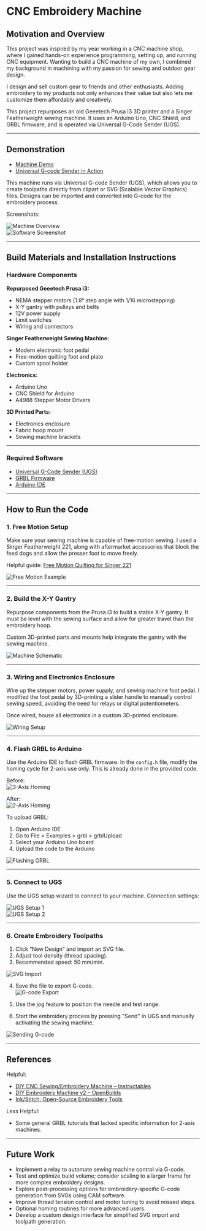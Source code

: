 
# CNC Embroidery Machine

## Motivation and Overview

This project was inspired by my year working in a CNC machine shop, where I gained hands-on experience programming, setting up, and running CNC equipment. Wanting to build a CNC machine of my own, I combined my background in machining with my passion for sewing and outdoor gear design.

I design and sell custom gear to friends and other enthusiasts. Adding embroidery to my products not only enhances their value but also lets me customize them affordably and creatively.

This project repurposes an old Geeetech Prusa i3 3D printer and a Singer Featherweight sewing machine. It uses an Arduino Uno, CNC Shield, and GRBL firmware, and is operated via Universal G-Code Sender (UGS).

---

## Demonstration

- [Machine Demo](https://youtube.com/shorts/HnBqnx8TASg)
- [Universal G-code Sender in Action](https://youtube.com/shorts/SnJd-H4FVdg)

This machine runs via Universal G-code Sender (UGS), which allows you to create toolpaths directly from clipart or SVG (Scalable Vector Graphics) files. Designs can be imported and converted into G-code for the embroidery process.

Screenshots:

![Machine Overview](https://github.com/user-attachments/assets/9895f5a4-0e28-4214-b53b-293a6f1bfce9)  
![Software Screenshot](https://github.com/user-attachments/assets/736eb414-3124-4d6c-a385-e6072b2ddf93)

---

## Build Materials and Installation Instructions

### Hardware Components

**Repurposed Geeetech Prusa i3:**
- NEMA stepper motors (1.8° step angle with 1/16 microstepping)
- X-Y gantry with pulleys and belts
- 12V power supply
- Limit switches
- Wiring and connectors

**Singer Featherweight Sewing Machine:**
- Modern electronic foot pedal
- Free-motion quilting foot and plate
- Custom spool holder

**Electronics:**
- Arduino Uno
- CNC Shield for Arduino
- A4988 Stepper Motor Drivers

**3D Printed Parts:**
- Electronics enclosure
- Fabric hoop mount
- Sewing machine brackets

---

### Required Software

- [Universal G-Code Sender (UGS)](https://winder.github.io/ugs_website/)
- [GRBL Firmware](https://github.com/gnea/grbl)
- [Arduino IDE](https://www.arduino.cc/en/software/)

---

## How to Run the Code

### 1. Free Motion Setup

Make sure your sewing machine is capable of free-motion sewing. I used a Singer Featherweight 221, along with aftermarket accessories that block the feed dogs and allow the presser foot to move freely.

Helpful guide: [Free Motion Quilting for Singer 221](https://singer-featherweight.com/blogs/schoolhouse/how-to-free-motion-quilt)

![Free Motion Example](https://github.com/user-attachments/assets/ea42d88c-b9fa-4687-8270-843378b90fcb)

---

### 2. Build the X-Y Gantry

Repurpose components from the Prusa i3 to build a stable X-Y gantry. It must be level with the sewing surface and allow for greater travel than the embroidery hoop.

Custom 3D-printed parts and mounts help integrate the gantry with the sewing machine.

![Machine Schematic](https://github.com/user-attachments/assets/c4d2eacb-80c9-48df-9c93-9f9a5d4b145f)

---

### 3. Wiring and Electronics Enclosure

Wire up the stepper motors, power supply, and sewing machine foot pedal. I modified the foot pedal by 3D-printing a slider handle to manually control sewing speed, avoiding the need for relays or digital potentiometers.

Once wired, house all electronics in a custom 3D-printed enclosure.

![Wiring Setup](https://github.com/user-attachments/assets/c7238a1e-75eb-444b-aa97-6f73c433a57c)

---

### 4. Flash GRBL to Arduino

Use the Arduino IDE to flash GRBL firmware. In the `config.h` file, modify the homing cycle for 2-axis use only. This is already done in the provided code.

Before:  
![3-Axis Homing](https://github.com/user-attachments/assets/1744ba7b-50f5-4f8d-b2f2-043eaa9f90f2)

After:  
![2-Axis Homing](https://github.com/user-attachments/assets/e33e76cf-c9ed-4e46-85cc-c5f6d001c82a)

To upload GRBL:

1. Open Arduino IDE
2. Go to File > Examples > grbl > grblUpload
3. Select your Arduino Uno board
4. Upload the code to the Arduino

![Flashing GRBL](https://github.com/user-attachments/assets/53f56fed-0207-4a68-b0de-e353d147b256)

---

### 5. Connect to UGS

Use the UGS setup wizard to connect to your machine. Connection settings:

![UGS Setup 1](https://github.com/user-attachments/assets/c0be8943-7ddf-404c-bbaa-f2114846b442)  
![UGS Setup 2](https://github.com/user-attachments/assets/b259fc5f-6e54-453a-8eb3-15d7db0552a8)

---

### 6. Create Embroidery Toolpaths

1. Click “New Design” and import an SVG file.
2. Adjust tool density (thread spacing).
3. Recommended speed: 50 mm/min.

![SVG Import](https://github.com/user-attachments/assets/48abdda6-54f2-474b-8c96-d1a6e601f187)

4. Save the file to export G-code.  
![G-code Export](https://github.com/user-attachments/assets/d05c5e1e-c553-468b-bf0c-a8e0ee7b7b26)

5. Use the jog feature to position the needle and test range.
6. Start the embroidery process by pressing "Send" in UGS and manually activating the sewing machine.

![Sending G-code](https://github.com/user-attachments/assets/bf4af091-b874-4335-a120-36a326a926cf)

---

## References

Helpful:
- [DIY CNC Sewing/Embroidery Machine – Instructables](https://www.instructables.com/CNC-SewingEmbroidery-Machine/)
- [DIY Embroidery Machine v2 – OpenBuilds](https://builds.openbuilds.com/builds/diy-embroidery-machine-v2.8630/)
- [Ink/Stitch: Open-Source Embroidery Tools](https://inkstitch.org/tutorials/embroidery-machine/)

Less Helpful:
- Some general GRBL tutorials that lacked specific information for 2-axis machines.

---

## Future Work

- Implement a relay to automate sewing machine control via G-code.
- Test and optimize build volume; consider scaling to a larger frame for more complex embroidery designs.
- Explore post-processing options for embroidery-specific G-code generation from SVGs using CAM software.
- Improve thread tension control and motor tuning to avoid missed steps.
- Optional homing routines for more advanced users.
- Develop a custom design interface for simplified SVG import and toolpath generation.
